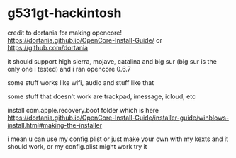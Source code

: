 # g531gt-hackintosh

credit to dortania for making opencore! https://dortania.github.io/OpenCore-Install-Guide/ or https://github.com/dortania

it should support high sierra, mojave, catalina and big sur (big sur is the only one i tested) and i ran opencore 0.6.7

some stuff works like wifi, audio and stuff like that

some stuff that doesn't work are trackpad, imessage, icloud, etc

install com.apple.recovery.boot folder which is here https://dortania.github.io/OpenCore-Install-Guide/installer-guide/winblows-install.html#making-the-installer

i mean u can use my config.plist or just make your own with my kexts and it should work, or my config.plist might work try it
